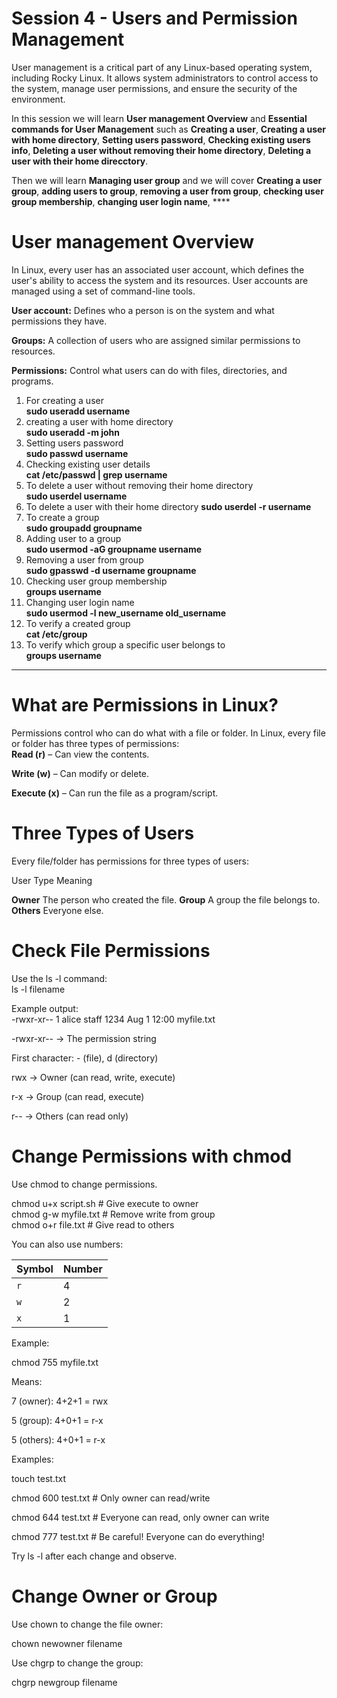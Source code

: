 # Session 4 - Users and Permission Management

User management is a critical part of any Linux-based operating system, including Rocky Linux. It allows system administrators to control access to the system, manage user permissions, and ensure the security of the environment.

In this session we will learn **User management Overview** and **Essential commands for User Management** such as **Creating a user**, **Creating a user with home directory**, **Setting users password**, **Checking existing users info**, **Deleting a user without removing their home directory**, **Deleting a user with their home direcctory**.

Then we will learn **Managing user group** and we will cover **Creating a user group**, **adding users to group**, **removing a user from group**, **checking user group membership**, **changing user login name**, ****

# User management Overview

In Linux, every user has an associated user account, which defines the user's ability to access the system and its resources. User accounts are managed using a set of command-line tools.

**User account:** Defines who a person is on the system and what permissions they have.

**Groups:** A collection of users who are assigned similar permissions to resources.

**Permissions:** Control what users can do with files, directories, and programs.

1. For creating a user  
**sudo useradd username**
2. creating a user with home directory  
**sudo useradd -m john**
3. Setting users password  
**sudo passwd username**
4. Checking existing user details  
**cat /etc/passwd | grep username**
5. To delete a user without removing their home directory  
**sudo userdel username**  
6. To delete a user with their home directory
**sudo userdel -r username**
7. To create a group  
**sudo groupadd groupname**
8. Adding user to a group  
**sudo usermod -aG groupname username**
9. Removing a user from group  
**sudo gpasswd -d username groupname**
10. Checking user group membership  
**groups username**
11. Changing user login name  
**sudo usermod -l new_username old_username**
12. To verify a created group  
**cat /etc/group**
13. To verify which group a specific user belongs to  
**groups username**
------------------------------------------------------------------------------------------------------------------------------------------------------------------------------------------

# What are Permissions in Linux?  
Permissions control who can do what with a file or folder. In Linux, every file or folder has three types of permissions:  
**Read (r)** – Can view the contents.

**Write (w)** – Can modify or delete.

**Execute (x)** – Can run the file as a program/script.

# Three Types of Users  
Every file/folder has permissions for three types of users:

User Type	Meaning  

**Owner**	The person who created the file.
**Group**	A group the file belongs to.
**Others**	Everyone else.


#  Check File Permissions  

Use the ls -l command:  
ls -l filename  

Example output:  
-rwxr-xr-- 1 alice staff 1234 Aug 1 12:00 myfile.txt  

-rwxr-xr-- → The permission string

First character: - (file), d (directory)

rwx → Owner (can read, write, execute)

r-x → Group (can read, execute)

r-- → Others (can read only)

# Change Permissions with chmod  

Use chmod to change permissions.  

chmod u+x script.sh      # Give execute to owner  
chmod g-w myfile.txt     # Remove write from group  
chmod o+r file.txt       # Give read to others  

You can also use numbers:  

| Symbol | Number |
| ------ | ------ |
| `r`    | 4      |
| `w`    | 2      |
| `x`    | 1      |

Example:  

chmod 755 myfile.txt  

Means:

7 (owner): 4+2+1 = rwx

5 (group): 4+0+1 = r-x

5 (others): 4+0+1 = r-x

Examples:  

touch test.txt  

chmod 600 test.txt   # Only owner can read/write  

chmod 644 test.txt   # Everyone can read, only owner can write  

chmod 777 test.txt   # Be careful! Everyone can do everything!  


Try ls -l after each change and observe.  



# Change Owner or Group  

Use chown to change the file owner:  

chown newowner filename  

Use chgrp to change the group:  

chgrp newgroup filename  


























